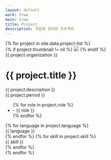 ```yaml
---
layout: default
work: true
main: true
title: Project
description: 개발에 참여한 프로젝트
---
```


<div class="project">
    {% for project in site.data.project-list %}
        <div class="project-info transition">
            {% if project.thumbnail != nil %}
                <img class="project-img" src="{{ project.thumbnail }}" />
            {% endif %}
            <div class="project-organization">{{ project.organization }}</div>
            <div><h1 class="project-title">{{ project.title }}</h1></div>
            <div class="project-description">{{ project.description }}</div>
            <div class="project-date">{{ project.period }}</div>
            <ul class="project-role">
                {% for role in project.role %}
                    <li>- {{ role }}</li>
                {% endfor %}
            </ul>
            <span class="project-language radius">
                {% for language in project.language %}
                    <div>{{ language }}</div>
                {% endfor %}
            </span>
            <span class="project-skill radius">
                {% for skill in project.skill %}
                    <div>{{ skill }}</div>
                {% endfor %}
            </span>
        </div>
    {% endfor %}
</div>